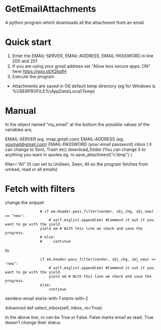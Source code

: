 # GetEmailAttachments
A python program which downloads all the attachment from an email

# Quick start
1. Enter the EMAIL-SERVER, EMAIL-ADDRESS, EMAIL-PASSWORD in line 200 and 201
2. If you are using your gmail address set "Allow less secure apps: ON" here https://goo.gl/X2kgfH
3. Execute the program
* Attachments are saved in OS default temp directory (eg for Windows is %USERPROFILE%\AppData\Local\Temp)

# Manual
In the object named "my_email" at the bottom the possible values of the variables are;

EMAIL-SERVER (eg. imap.gmail.com)
EMAIL-ADDRESS (eg. youmail@gmail.com)
EMAIL-PASSWORD (your email password)
inbox ( it can change to Sent, Trash etc)
download_folder (You can change it to  anything you want in quotes eg. m.save_attachment("c:\tmp") )

filter="All" (It can set to UnSeen, Seen, All so the program fetches from unread, read or all emails)

# Fetch with filters

change the snippet 

                    # if em.header.pass_filter(sender, sbj_chg, sbj_new) == "new":
                        # self.msglist.append(em) #Commend it out if you want to go with the yield.
                    yield em # With this line we check and save the progress.
                    # else:
                    #     continue
                    
  to
                    
                    if em.header.pass_filter(sender, sbj_chg, sbj_new) == "new":
                        # self.msglist.append(em) #Commend it out if you want to go with the yield.
                        yield em # With this line we check and save the progress.
                    else:
                        continue

senders-email
starts-with-1
starts-with-2

Advanced
    def select_inbox(self, inbox, ro=True):
    
In the above line, ro can be True or False. False marks email as read. True doesn't change their status.
